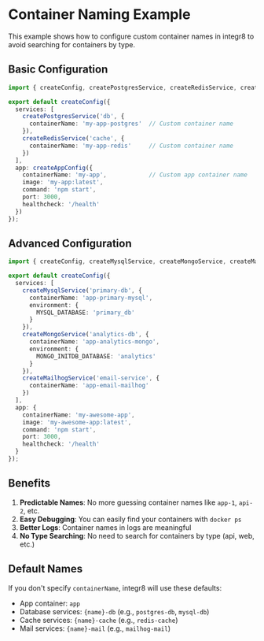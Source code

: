 # Container Naming Example

This example shows how to configure custom container names in integr8 to avoid searching for containers by type.

## Basic Configuration

```typescript
import { createConfig, createPostgresService, createRedisService, createAppConfig } from '@soapjs/integr8';

export default createConfig({
  services: [
    createPostgresService('db', {
      containerName: 'my-app-postgres'  // Custom container name
    }),
    createRedisService('cache', {
      containerName: 'my-app-redis'     // Custom container name
    })
  ],
  app: createAppConfig({
    containerName: 'my-app',            // Custom app container name
    image: 'my-app:latest',
    command: 'npm start',
    port: 3000,
    healthcheck: '/health'
  })
});
```

## Advanced Configuration

```typescript
import { createConfig, createMysqlService, createMongoService, createMailhogService } from '@soapjs/integr8';

export default createConfig({
  services: [
    createMysqlService('primary-db', {
      containerName: 'app-primary-mysql',
      environment: {
        MYSQL_DATABASE: 'primary_db'
      }
    }),
    createMongoService('analytics-db', {
      containerName: 'app-analytics-mongo',
      environment: {
        MONGO_INITDB_DATABASE: 'analytics'
      }
    }),
    createMailhogService('email-service', {
      containerName: 'app-email-mailhog'
    })
  ],
  app: {
    containerName: 'my-awesome-app',
    image: 'my-awesome-app:latest',
    command: 'npm start',
    port: 3000,
    healthcheck: '/health'
  }
});
```

## Benefits

1. **Predictable Names**: No more guessing container names like `app-1`, `api-2`, etc.
2. **Easy Debugging**: You can easily find your containers with `docker ps`
3. **Better Logs**: Container names in logs are meaningful
4. **No Type Searching**: No need to search for containers by type (api, web, etc.)

## Default Names

If you don't specify `containerName`, integr8 will use these defaults:
- App container: `app`
- Database services: `{name}-db` (e.g., `postgres-db`, `mysql-db`)
- Cache services: `{name}-cache` (e.g., `redis-cache`)
- Mail services: `{name}-mail` (e.g., `mailhog-mail`)
